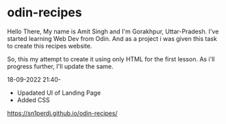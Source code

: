 # odin-recipes
Hello There, My name is Amit Singh and I'm Gorakhpur, Uttar-Pradesh.
I've started learning Web Dev from Odin. And as a project i was given 
this task to create this recipes website.

So, this my attempt to create it using only HTML for the first lesson.
As i'll progress further, I'll update the same.

18-09-2022 21:40-
- Upadated UI of Landing Page
- Added CSS 

https://sn1perdj.github.io/odin-recipes/
